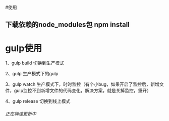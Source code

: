 #使用
## 下载依赖的node_modules包     npm install


# gulp使用

1、gulp build    切换到生产模式

2、gulp          生产模式下的gulp

3、gulp watch    生产模式下，时时监控（有个小bug，如果开启了监控后，新增文件，gulp监控不到新增文件的代码变化，解决方案，就是关掉监控，重开）

4、gulp release  切换到线上模式





###### 正在神速更新中

